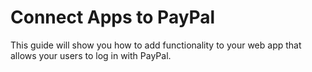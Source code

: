 # Connect Apps to PayPal
This guide will show you how to add functionality to your web app that allows your users to log in with PayPal.
